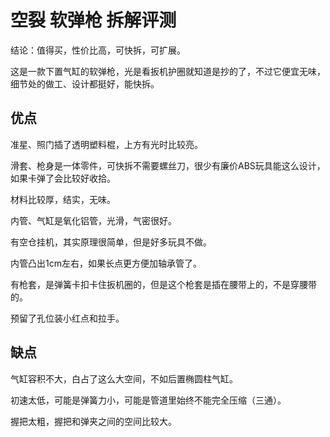 # 空裂 软弹枪 拆解评测

结论：值得买，性价比高，可快拆，可扩展。

这是一款下置气缸的软弹枪，光是看扳机护圈就知道是抄的了，不过它便宜无味，细节处的做工、设计都挺好，能快拆。

## 优点

准星、照门插了透明塑料棍，上方有光时比较亮。

滑套、枪身是一体零件，可快拆不需要螺丝刀，很少有廉价ABS玩具能这么设计，如果卡弹了会比较好收拾。

材料比较厚，结实，无味。

内管、气缸是氧化铝管，光滑，气密很好。

有空仓挂机，其实原理很简单，但是好多玩具不做。

内管凸出1cm左右，如果长点更方便加轴承管了。

有枪套，是弹簧卡扣卡住扳机圈的，但是这个枪套是插在腰带上的，不是穿腰带的。

预留了孔位装小红点和拉手。

## 缺点

气缸容积不大，白占了这么大空间，不如后置椭圆柱气缸。

初速太低，可能是弹簧力小，可能是管道里始终不能完全压缩（三通）。

握把太粗，握把和弹夹之间的空间比较大。